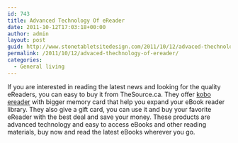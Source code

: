 ```yaml
---
id: 743
title: Advanced Technology Of eReader
date: 2011-10-12T17:03:18+00:00
author: admin
layout: post
guid: http://www.stonetabletsitedesign.com/2011/10/12/advaced-thechnology-of-ereader/
permalink: /2011/10/12/advaced-thechnology-of-ereader/
categories:
  - General living
---
```

If you are interested in reading the latest news and looking for the quality eReaders, you can easy to buy it from TheSource.ca. They offer [kobo ereader](http://www.thesource.ca/estore/category.aspx?language=en-CA&catalog=Online&category=e-book-readers) with bigger memory card that help you expand your eBook reader library. They also give a gift card, you can use it and buy your favorite eReader with the best deal and save your money. These products are advanced technology and easy to access eBooks and other reading materials, buy now and read the latest eBooks wherever you go.